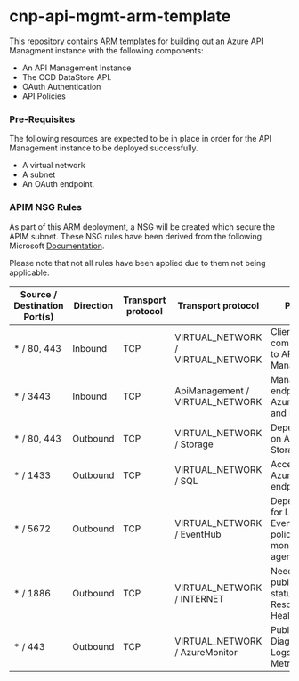 # cnp-api-mgmt-arm-template

This repository contains ARM templates for building out an Azure API Managment instance with the following components:

* An API Management Instance
* The CCD DataStore API.
* OAuth Authentication
* API Policies


### Pre-Requisites
The following resources are expected to be in place in order for the API Management instance to be deployed successfully.

* A virtual network
* A subnet
* An OAuth endpoint.

### APIM NSG Rules
As part of this ARM deployment, a NSG will be created which secure the APIM subnet. These NSG rules have been derived from the following Microsoft [Documentation](https://docs.microsoft.com/en-us/azure/api-management/api-management-using-with-vnet#-common-network-configuration-issues).

Please note that not all rules have been applied due to them not being applicable.

|Source / Destination Port(s)|Direction|Transport protocol|Transport protocol|Purpose|
|---|---|---|---|---|
| * / 80, 443|Inbound|TCP|VIRTUAL_NETWORK / VIRTUAL_NETWORK|Client communication to API Management|
|* / 3443|Inbound|TCP|ApiManagement / VIRTUAL_NETWORK|Management endpoint for Azure portal and Powershell|
|* / 80, 443|Outbound|TCP|VIRTUAL_NETWORK / Storage|Dependency on Azure Storage|
|* / 1433|Outbound|TCP|VIRTUAL_NETWORK / SQL|Access to Azure SQL endpoints|
|* / 5672|Outbound|TCP|VIRTUAL_NETWORK / EventHub|Dependency for Log to Event Hub policy and monitoring agent|
|* / 1886|Outbound|TCP|VIRTUAL_NETWORK / INTERNET|Needed to publish Health status to Resource Health|
|* / 443|Outbound|TCP|VIRTUAL_NETWORK / AzureMonitor|Publish Diagnostics Logs and Metrics|
